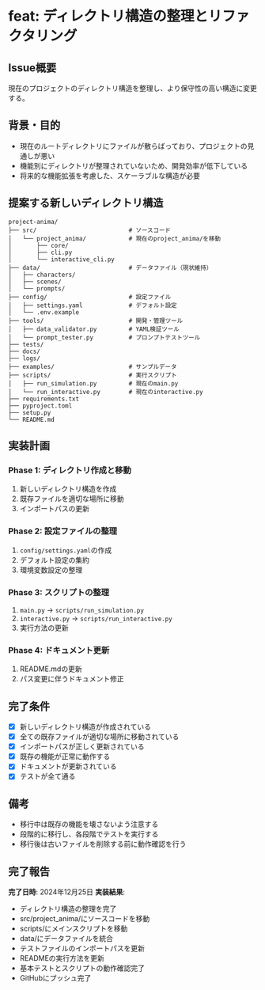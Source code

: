 # feat: ディレクトリ構造の整理とリファクタリング

## Issue概要
現在のプロジェクトのディレクトリ構造を整理し、より保守性の高い構造に変更する。

## 背景・目的
- 現在のルートディレクトリにファイルが散らばっており、プロジェクトの見通しが悪い
- 機能別にディレクトリが整理されていないため、開発効率が低下している
- 将来的な機能拡張を考慮した、スケーラブルな構造が必要

## 提案する新しいディレクトリ構造

```
project-anima/
├── src/                          # ソースコード
│   └── project_anima/            # 現在のproject_anima/を移動
│       ├── core/
│       ├── cli.py
│       └── interactive_cli.py
├── data/                         # データファイル（現状維持）
│   ├── characters/
│   ├── scenes/
│   └── prompts/
├── config/                       # 設定ファイル
│   ├── settings.yaml             # デフォルト設定
│   └── .env.example
├── tools/                        # 開発・管理ツール
│   ├── data_validator.py         # YAML検証ツール
│   └── prompt_tester.py          # プロンプトテストツール
├── tests/
├── docs/
├── logs/
├── examples/                     # サンプルデータ
├── scripts/                      # 実行スクリプト
│   ├── run_simulation.py         # 現在のmain.py
│   └── run_interactive.py        # 現在のinteractive.py
├── requirements.txt
├── pyproject.toml
├── setup.py
└── README.md
```

## 実装計画

### Phase 1: ディレクトリ作成と移動
1. 新しいディレクトリ構造を作成
2. 既存ファイルを適切な場所に移動
3. インポートパスの更新

### Phase 2: 設定ファイルの整理
1. `config/settings.yaml`の作成
2. デフォルト設定の集約
3. 環境変数設定の整理

### Phase 3: スクリプトの整理
1. `main.py` → `scripts/run_simulation.py`
2. `interactive.py` → `scripts/run_interactive.py`
3. 実行方法の更新

### Phase 4: ドキュメント更新
1. README.mdの更新
2. パス変更に伴うドキュメント修正

## 完了条件
- [x] 新しいディレクトリ構造が作成されている
- [x] 全ての既存ファイルが適切な場所に移動されている
- [x] インポートパスが正しく更新されている
- [x] 既存の機能が正常に動作する
- [x] ドキュメントが更新されている
- [x] テストが全て通る

## 備考
- 移行中は既存の機能を壊さないよう注意する
- 段階的に移行し、各段階でテストを実行する
- 移行後は古いファイルを削除する前に動作確認を行う

## 完了報告
**完了日時**: 2024年12月25日
**実装結果**: 
- ディレクトリ構造の整理を完了
- src/project_anima/にソースコードを移動
- scripts/にメインスクリプトを移動  
- data/にデータファイルを統合
- テストファイルのインポートパスを更新
- READMEの実行方法を更新
- 基本テストとスクリプトの動作確認完了
- GitHubにプッシュ完了 
